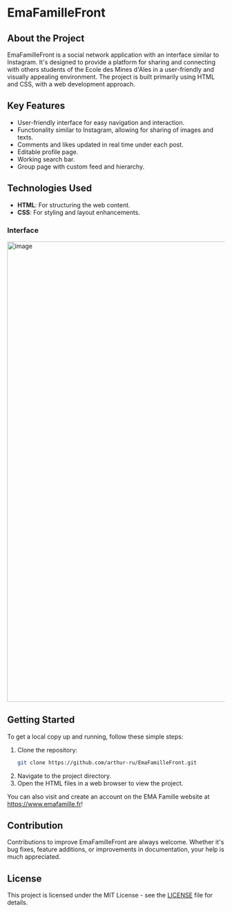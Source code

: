 # EmaFamilleFront

## About the Project
EmaFamilleFront is a social network application with an interface similar to Instagram. It's designed to provide a platform for sharing and connecting with others students of the Ecole des Mines d'Ales in a user-friendly and visually appealing environment. The project is built primarily using HTML and CSS, with a web development approach.

## Key Features
- User-friendly interface for easy navigation and interaction.
- Functionality similar to Instagram, allowing for sharing of images and texts.
- Comments and likes updated in real time under each post.
- Editable profile page.
- Working search bar.
- Group page with custom feed and hierarchy.

## Technologies Used
- **HTML**: For structuring the web content.
- **CSS**: For styling and layout enhancements.

### Interface

<img width="1066" alt="image" src="https://github.com/arthur-ru/EmaFamilleFront/assets/123634659/fe6439bc-e242-413f-a97d-8f23986f22fb">

## Getting Started
To get a local copy up and running, follow these simple steps:

1. Clone the repository:
   ```bash
   git clone https://github.com/arthur-ru/EmaFamilleFront.git
   ```
2. Navigate to the project directory.
3. Open the HTML files in a web browser to view the project.

You can also visit and create an account on the EMA Famille website at https://www.emafamille.fr!

## Contribution
Contributions to improve EmaFamilleFront are always welcome. Whether it's bug fixes, feature additions, or improvements in documentation, your help is much appreciated.

## License
This project is licensed under the MIT License - see the [LICENSE](LICENSE) file for details.
